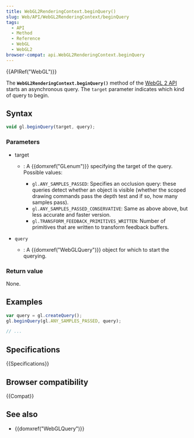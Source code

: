 ```yaml
---
title: WebGL2RenderingContext.beginQuery()
slug: Web/API/WebGL2RenderingContext/beginQuery
tags:
  - API
  - Method
  - Reference
  - WebGL
  - WebGL2
browser-compat: api.WebGL2RenderingContext.beginQuery
---
```

{{APIRef("WebGL")}}

The **`WebGL2RenderingContext.beginQuery()`** method of the [WebGL 2 API](/en-US/docs/Web/API/WebGL_API) starts an asynchronous query. The
`target` parameter indicates which kind of query to begin.

## Syntax

```js
void gl.beginQuery(target, query);
```

### Parameters

- target

  - : A {{domxref("GLenum")}} specifying the target of the query. Possible values:

    - `gl.ANY_SAMPLES_PASSED`: Specifies an occlusion query: these queries
      detect whether an object is visible (whether the scoped drawing commands pass the
      depth test and if so, how many samples pass).
    - `gl.ANY_SAMPLES_PASSED_CONSERVATIVE`: Same as above above, but less
      accurate and faster version.
    - `gl.TRANSFORM_FEEDBACK_PRIMITIVES_WRITTEN`: Number of primitives that
      are written to transform feedback buffers.

- `query`
  - : A {{domxref("WebGLQuery")}} object for which to start the querying.

### Return value

None.

## Examples

```js
var query = gl.createQuery();
gl.beginQuery(gl.ANY_SAMPLES_PASSED, query);

// ...
```

## Specifications

{{Specifications}}

## Browser compatibility

{{Compat}}

## See also

- {{domxref("WebGLQuery")}}

